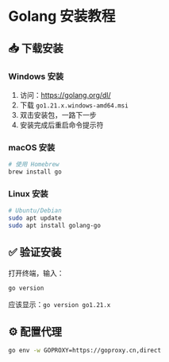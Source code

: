 # Golang 安装教程

## 📥 下载安装

### Windows 安装
1. 访问：https://golang.org/dl/
2. 下载 `go1.21.x.windows-amd64.msi`
3. 双击安装包，一路下一步
4. 安装完成后重启命令提示符

### macOS 安装
```bash
# 使用 Homebrew
brew install go
```

### Linux 安装
```bash
# Ubuntu/Debian
sudo apt update
sudo apt install golang-go
```

## ✅ 验证安装

打开终端，输入：
```bash
go version
```
应该显示：`go version go1.21.x`

## ⚙️ 配置代理

```bash
go env -w GOPROXY=https://goproxy.cn,direct
```

<style>
.beaver-button {
  background: var(--vp-c-brand-1);
  color: white;
  padding: 0.75rem 1.5rem;
  border-radius: 8px;
  text-decoration: none;
  font-weight: 600;
  display: inline-block;
  margin-top: 1rem;
  transition: all 0.3s ease;
}

.beaver-button:hover {
  background: var(--vp-c-brand-2);
  transform: translateY(-2px);
}
</style> 